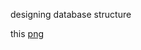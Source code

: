 
designing database structure

this [png](https://github.com/rrhg/rrhg.github.io/blob/master/django/database_and_models/database_models_mte_2020-08-25.png)
